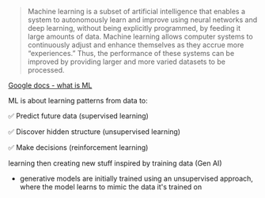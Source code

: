 > Machine learning is a subset of artificial intelligence that enables a system to autonomously learn and improve using neural networks and deep learning, without being explicitly programmed, by feeding it large amounts of data.
> Machine learning allows computer systems to continuously adjust and enhance themselves as they accrue more “experiences.” Thus, the performance of these systems can be improved by providing larger and more varied datasets to be processed.

[Google docs - what is ML](https://cloud.google.com/learn/what-is-machine-learning)

ML is about learning patterns from data to:

✅ Predict future data (supervised learning)

✅ Discover hidden structure (unsupervised learning)

✅ Make decisions (reinforcement learning)

learning then creating new stuff inspired by training data (Gen AI) 

- generative models are initially trained using an unsupervised approach, where the model learns to mimic the data it's trained on
